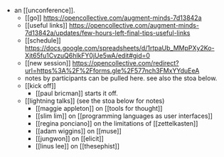 - an [[unconference]].
	- [[go]] https://opencollective.com/augment-minds-7d13842a
	- [[useful links]] https://opencollective.com/augment-minds-7d13842a/updates/few-hours-left-final-tips-useful-links
	- [[schedule]] https://docs.google.com/spreadsheets/d/1rtpaUb_MMpPXy2Ko-Xjt65fu1CvzuQ6hlkFY0jUe5wA/edit#gid=0
	- [[new session]] https://opencollective.com/redirect?url=https%3A%2F%2Fforms.gle%2F577nch3FMxYYduEeA
	- notes by participants can be pulled here. see also the stoa below.
	- [[kick off]]
		- [[paul bricman]] starts it off.
	- [[lightning talks]] (see the stoa below for notes)
		- [[maggie appleton]] on [[tools for thought]]
		- [[slim lim]] on [[programming languages as user interfaces]]
		- [[regina ponciano]] on the limitations of [[zettelkasten]]
		- [[adam wiggins]] on [[muse]]
		- [[jungwon]] on [[elicit]]
		- [[linus lee]] on [[thesephist]]